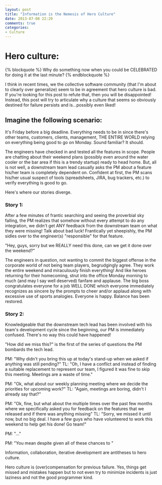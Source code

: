 ```yaml
---
layout: post
title: "Information is the Nemesis of Hero Culture"
date: 2013-07-08 22:29
comments: true
categories:
- Culture
---
```


# Hero culture:
{% blockquote %}
Why do something now when you could be CELEBRATED for doing it at the last minute?
{% endblockquote %}


I think in recent times, we the collective software community (that I'm about to clearly over generalize) seem to be in agreement that hero culture is bad. If you're looking for this post to refute that, then you will be disappointed! Instead, this post will try to articulate why a culture that seems so obviously destined for failure persists and is...possibly even liked!

<!--more-->

## Imagine the following scenario:

It's Friday before a big deadline. Everything needs to be in since there's other teams, customers, clients, management, THE ENTIRE WORLD relying on everything being good to go on Monday. Sound familiar? It should.

The engineers have checked in and tested all the features in scope. People are chatting about their weekend plans (possibly even around the water cooler or the bar area if this is a trendy startup) ready to head home. But, all is not well, a downstream team lead casually asks the PM about a feature his/her team is completely dependent on. Confident at first, the PM scans his/her usual suspect of tools (spreadsheets, JIRA, bug trackers, etc.) to verify everything is good to go.

Here's where our stories diverge.

### Story 1:

After a few minutes of frantic searching and seeing the proverbial sky falling, the PM realizes that somehow without every attempt to do any  integration, we didn't get ANY feedback from the downstream team on what they were missing! Talk about bad luck! Frantically yet sheepishly, the PM sidles over to the engineer(s) "responsible" for that feature.

"Hey, guys, sorry but we REALLY need this done, can we get it done over the weekend?"

The engineers in question, not wanting to commit the biggest offense in the corporate world of not being team players, begrudgingly agree. They work the entire weekend and miraculously finish everything! And like heroes returning for their homecoming, strut into the office Monday morning to much (and may I say well deserved) fanfare and applause. The big boss congratulates everyone for a job WELL DONE which everyone immediately recognizes as sincere by the prompts to cheer and/or applaud along with excessive use of sports analogies. Everyone is happy. Balance has been restored.

### Story 2:

Knowledgeable that the downstream tech lead has been involved with his team's development cycle since the beginning, our PM is immediately confused. There's no way this could have happened!

"How did we miss this?" is the first of the series of questions the PM bombards the tech lead.

PM: "Why didn't you bring this up at today's stand-up when we asked if anything was still pending?"
TL: "Oh, I have a conflict and instead of finding a suitable replacement to represent our team, I figured it was fine to skip this meeting. Meetings are a waste of time."

PM: "Ok, what about our weekly planning meeting where we decide the priorities for upcoming work?"
TL: "Again, meetings are boring, didn't I already say that?"

PM: "Ok, fine, but what about the multiple times over the past few months where we specifically asked you for feedback on the features that we released and if there was anything missing"
TL: "Sorry, we missed it until now, but no big deal. I have a few guys who have volunteered to work this weekend to help get his done! Go team!"

PM: "..."

PM: "You mean despite given all of these chances to "



Information, collaboration, iterative development are antitheses to hero culture.

Hero culture is (over)compensation for previous failure. Yes, things get missed and mistakes happen but to not even try to minimize incidents is just laziness and not the good programmer kind.